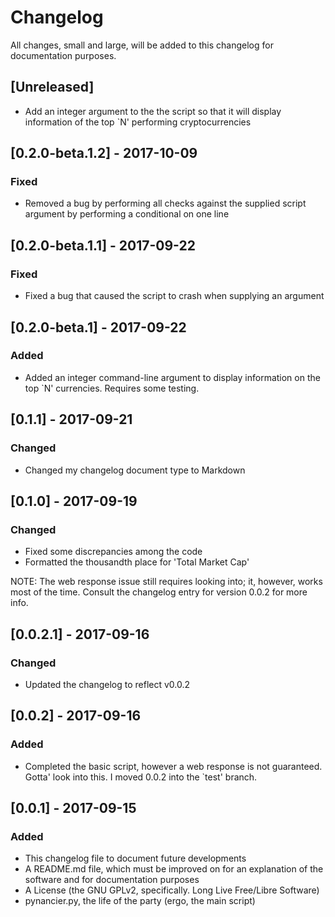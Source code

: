 # Changelog
All changes, small and large, will be added to this changelog for documentation purposes.

## [Unreleased]
- Add an integer argument to the the script so that it will display information of the top `N' performing cryptocurrencies

## [0.2.0-beta.1.2] - 2017-10-09
### Fixed
- Removed a bug by performing all checks against the supplied script argument by performing a conditional on one line

## [0.2.0-beta.1.1] - 2017-09-22
### Fixed
- Fixed a bug that caused the script to crash when supplying an argument

## [0.2.0-beta.1] - 2017-09-22
### Added
- Added an integer command-line argument to display information on the top `N' currencies. Requires some testing.

## [0.1.1] - 2017-09-21
### Changed
- Changed my changelog document type to Markdown

## [0.1.0] - 2017-09-19
### Changed
- Fixed some discrepancies among the code
- Formatted the thousandth place for 'Total Market Cap'

NOTE: The web response issue still requires looking into; it, however, works most
of the time. Consult the changelog entry for version 0.0.2 for more info.

## [0.0.2.1] - 2017-09-16
### Changed
- Updated the changelog to reflect v0.0.2

## [0.0.2] - 2017-09-16
### Added
- Completed the basic script, however a web response is not guaranteed. Gotta' look into this. I moved 0.0.2 into the `test' branch.

## [0.0.1] - 2017-09-15
### Added
- This changelog file to document future developments
- A README.md file, which must be improved on for an explanation of the software and for documentation purposes
- A License (the GNU GPLv2, specifically. Long Live Free/Libre Software)
- pynancier.py, the life of the party (ergo, the main script)
